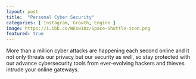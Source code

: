 ```yaml
---
layout: post
title:  "Personal Cyber Security"
categories: [ Instagram, Growth, Engine ]
image: https://i.ibb.co/WKsw18z/Space-Shuttle-icon.png 
featured: true
---
```


More than a million cyber attacks are happening each second online and it not only threats our privacy but our security as well, so stay protected with our advance cybersecurity tools from ever-evolving hackers and thieves intrude your online gateways.


